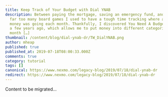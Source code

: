 ```yaml
---
title: Keep Track of Your Budget with Dial YNAB
description: Between paying the mortgage, saving an emergency fund, and buying
  far too many board games I used to have a tough time tracking where all of my
  money was going each month. Thankfully, I discovered You Need A Budget (YNAB)
  a few years ago, which allows me to put money into different categories each
  month […]
thumbnail: /content/blog/dial-ynab-dr/TW_DialYNAB.png
author: mheap
published: true
published_at: 2019-07-18T08:00:33.000Z
comments: true
category: tutorial
tags: []
canonical: https://www.nexmo.com/legacy-blog/2019/07/18/dial-ynab-dr
redirect: https://www.nexmo.com/legacy-blog/2019/07/18/dial-ynab-dr
---
```


Content to be migrated...
